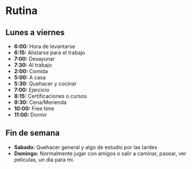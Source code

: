 # Rutina

## Lunes a viernes

- **6:00:** Hora de levantarse
- **6:15:** Alistarse para el trabajo
- **7:00:** Desayunar
- **7:30:** Al trabajo
- **2:00:** Comida
- **5:00:** A casa
- **5:30:** Quehacer y cocinar
- **7:00:** Ejercicio
- **8:15:** Certificaciones o cursos
- **9:30:** Cena/Merienda
- **10:00:** Free time
- **11:00:** Dormir

## Fin de semana

- **Sabado:** Quehacer general y algo de estudio por las tardes
- **Domingo:** Normalmente jugar con amigos o salir a caminar, pasear, ver peliculas, un día para mi.